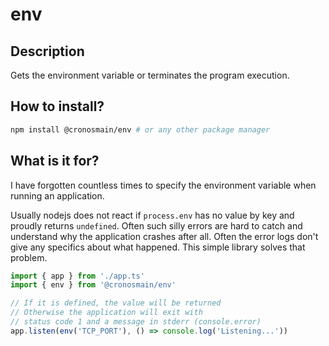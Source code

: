 # env

## Description

Gets the environment variable or terminates the program execution.

## How to install?

```bash
npm install @cronosmain/env # or any other package manager
```

## What is it for?

I have forgotten countless times to specify the environment variable when running an application.

Usually nodejs does not react if `process.env` has no value by key and proudly returns `undefined`. Often such silly errors are hard to catch and understand why the application crashes after all. Often the error logs don't give any specifics about what happened. This simple library solves that problem.

```ts
import { app } from './app.ts'
import { env } from '@cronosmain/env'

// If it is defined, the value will be returned
// Otherwise the application will exit with
// status code 1 and a message in stderr (console.error)
app.listen(env('TCP_PORT'), () => console.log('Listening...'))
```
